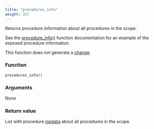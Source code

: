 ```yaml
---
title: "procedures_info"
weight: 357
---
```


Returns procedure information about all procedures in the scope.

See the [procedure_info()](../procedure_info) function documentation for an example of the exposed procedure information.

This function does *not* generate a [change](../../overview/changes).

### Function

`procedures_info()`

### Arguments

None

### Return value

List with procedure [mpdata](../../data-types/mpdata)  about all procedures in the scope.
